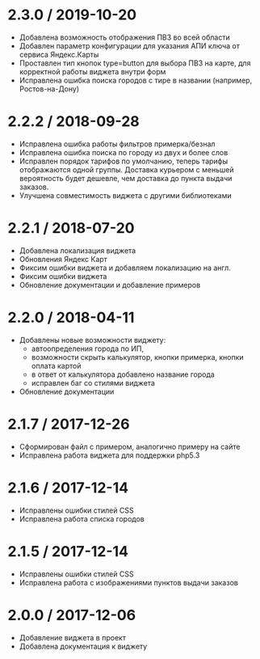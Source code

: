 
2.3.0 / 2019-10-20
==================
  * Добавлена возможность отображения ПВЗ во всей области
  * Добавлен параметр конфигурации для указания АПИ ключа от сервиса Яндекс.Карты
  * Проставлен тип кнопок type=button для выбора ПВЗ на карте, для корректной работы виджета внутри форм
  * Исправлена ошибка поиска городов с тире в названии (например, Ростов-на-Дону)  

2.2.2 / 2018-09-28
==================

  * Исправлена ошибка работы фильтров примерка/безнал
  * Исправлена ошибка поиска по городу из двух и более слов
  * Исправлен порядок тарифов по умолчанию, теперь тарифы отображаются одной группы.  Доставка курьером с меньшей вероятность будет дешевле, чем доставка до пункта выдачи заказов.
  * Улучшена совместимость виджета с другими библиотеками

2.2.1 / 2018-07-20
==================

  * Добавлена локализация виджета
  * Обновления Яндекс Карт
  * Фиксим ошибки виджета и добавляем локализацию на англ.
  * Фиксим ошибки виджета
  * Обновление документации и добавление примеров

2.2.0 / 2018-04-11
==================

  * Добавлены новые возможности виджету:
    + автоопределения города по ИП,
    + возможности скрыть калькулятор, кнопки примерка, кнопки оплата картой
    + в ответ от калькулятора добавлено название города
    + исправлен баг со стилями виджета
  * Обновление документации

2.1.7 / 2017-12-26
==================

  * Сформирован файл с примером, аналогично примеру на сайте
  * Исправлена работа виджета для поддержки php5.3

2.1.6 / 2017-12-14
==================

  * Исправлены ошибки стилей CSS
  * Исправлена работа списка городов

2.1.5 / 2017-12-14
==================

  * Исправлены ошибки стилей CSS 
  * Исправлена работа с изображениями пунктов выдачи заказов 

2.0.0 / 2017-12-06
==================

  * Добавление виджета в проект
  * Добавлена документация к виджету
